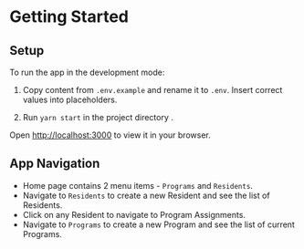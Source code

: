 # Getting Started

## Setup
To run the app in the development mode:
1. Copy content from `.env.example` and rename it to `.env`. Insert correct values into placeholders.

2. Run `yarn start` in the project directory .

Open [http://localhost:3000](http://localhost:3000) to view it in your browser.

## App Navigation

* Home page contains 2 menu items - `Programs` and `Residents`.
* Navigate to `Residents` to create a new Resident and see the list of Residents.
* Click on any Resident to navigate to Program Assignments.
* Navigate to `Programs` to create a new Program and see the list of current Programs.
